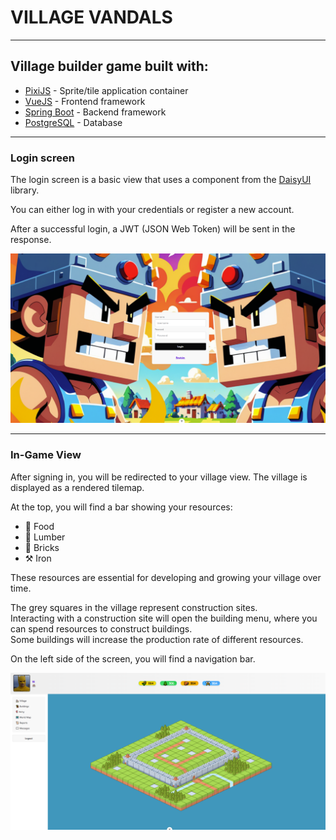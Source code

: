 # VILLAGE VANDALS

--- 
## Village builder game built with:
 * [PixiJS](https://pixijs.com/) - Sprite/tile application container
 * [VueJS](https://vuejs.org/) - Frontend framework
 * [Spring Boot](https://spring.io/projects/spring-boot) - Backend framework
 * [PostgreSQL](https://www.postgresql.org/) - Database

--- 
### Login screen

The login screen is a basic view that uses a component from the [DaisyUI](https://daisyui.com/) library.

You can either log in with your credentials or register a new account.

After a successful login, a JWT (JSON Web Token) will be sent in the response.

![vvlog.png](vvlog.png)


---

### In-Game View

After signing in, you will be redirected to your village view. The village is displayed as a rendered tilemap.

At the top, you will find a bar showing your resources:
- 🌾 Food
- 🌲 Lumber
- 🧱 Bricks
- ⚒️ Iron

These resources are essential for developing and growing your village over time.

The grey squares in the village represent construction sites.  
Interacting with a construction site will open the building menu, where you can spend resources to construct buildings.  
Some buildings will increase the production rate of different resources.

On the left side of the screen, you will find a navigation bar.

![vv.png](vv.png)


